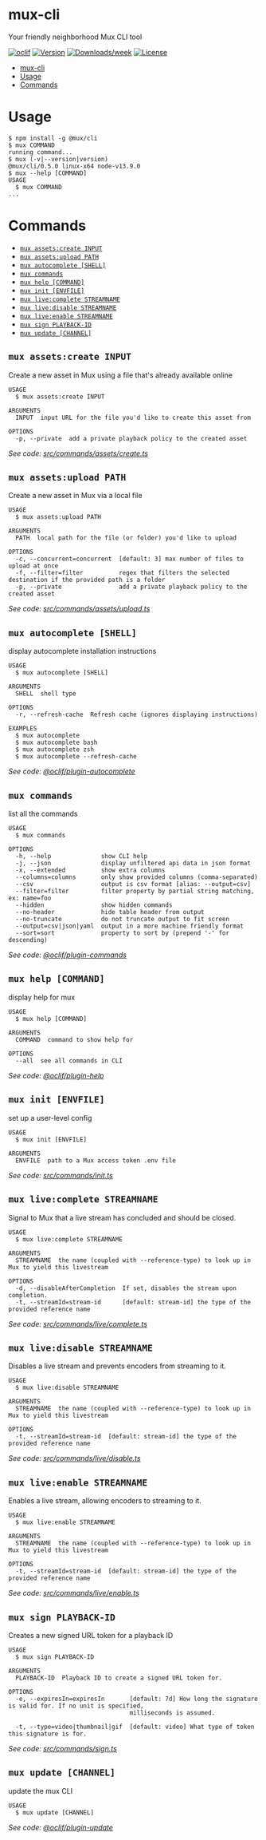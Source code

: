 # mux-cli

Your friendly neighborhood Mux CLI tool

[![oclif](https://img.shields.io/badge/cli-oclif-brightgreen.svg)](https://oclif.io)
[![Version](https://img.shields.io/npm/v/@mux/cli.svg)](https://npmjs.org/package/@mux/cli)
[![Downloads/week](https://img.shields.io/npm/dw/@mux/cli.svg)](https://npmjs.org/package/@mux/cli)
[![License](https://img.shields.io/npm/l/@mux/cli.svg)](https://github.com/muxinc/cli/blob/master/package.json)

<!-- toc -->
* [mux-cli](#mux-cli)
* [Usage](#usage)
* [Commands](#commands)
<!-- tocstop -->

# Usage

<!-- usage -->
```sh-session
$ npm install -g @mux/cli
$ mux COMMAND
running command...
$ mux (-v|--version|version)
@mux/cli/0.5.0 linux-x64 node-v13.9.0
$ mux --help [COMMAND]
USAGE
  $ mux COMMAND
...
```
<!-- usagestop -->

# Commands

<!-- commands -->
* [`mux assets:create INPUT`](#mux-assetscreate-input)
* [`mux assets:upload PATH`](#mux-assetsupload-path)
* [`mux autocomplete [SHELL]`](#mux-autocomplete-shell)
* [`mux commands`](#mux-commands)
* [`mux help [COMMAND]`](#mux-help-command)
* [`mux init [ENVFILE]`](#mux-init-envfile)
* [`mux live:complete STREAMNAME`](#mux-livecomplete-streamname)
* [`mux live:disable STREAMNAME`](#mux-livedisable-streamname)
* [`mux live:enable STREAMNAME`](#mux-liveenable-streamname)
* [`mux sign PLAYBACK-ID`](#mux-sign-playback-id)
* [`mux update [CHANNEL]`](#mux-update-channel)

## `mux assets:create INPUT`

Create a new asset in Mux using a file that's already available online

```
USAGE
  $ mux assets:create INPUT

ARGUMENTS
  INPUT  input URL for the file you'd like to create this asset from

OPTIONS
  -p, --private  add a private playback policy to the created asset
```

_See code: [src/commands/assets/create.ts](https://github.com/muxinc/cli/blob/master/src/commands/assets/create.ts)_

## `mux assets:upload PATH`

Create a new asset in Mux via a local file

```
USAGE
  $ mux assets:upload PATH

ARGUMENTS
  PATH  local path for the file (or folder) you'd like to upload

OPTIONS
  -c, --concurrent=concurrent  [default: 3] max number of files to upload at once
  -f, --filter=filter          regex that filters the selected destination if the provided path is a folder
  -p, --private                add a private playback policy to the created asset
```

_See code: [src/commands/assets/upload.ts](https://github.com/muxinc/cli/blob/master/src/commands/assets/upload.ts)_

## `mux autocomplete [SHELL]`

display autocomplete installation instructions

```
USAGE
  $ mux autocomplete [SHELL]

ARGUMENTS
  SHELL  shell type

OPTIONS
  -r, --refresh-cache  Refresh cache (ignores displaying instructions)

EXAMPLES
  $ mux autocomplete
  $ mux autocomplete bash
  $ mux autocomplete zsh
  $ mux autocomplete --refresh-cache
```

_See code: [@oclif/plugin-autocomplete](https://github.com/oclif/plugin-autocomplete/blob/v0.2.0/src/commands/autocomplete/index.ts)_

## `mux commands`

list all the commands

```
USAGE
  $ mux commands

OPTIONS
  -h, --help              show CLI help
  -j, --json              display unfiltered api data in json format
  -x, --extended          show extra columns
  --columns=columns       only show provided columns (comma-separated)
  --csv                   output is csv format [alias: --output=csv]
  --filter=filter         filter property by partial string matching, ex: name=foo
  --hidden                show hidden commands
  --no-header             hide table header from output
  --no-truncate           do not truncate output to fit screen
  --output=csv|json|yaml  output in a more machine friendly format
  --sort=sort             property to sort by (prepend '-' for descending)
```

_See code: [@oclif/plugin-commands](https://github.com/oclif/plugin-commands/blob/v1.3.0/src/commands/commands.ts)_

## `mux help [COMMAND]`

display help for mux

```
USAGE
  $ mux help [COMMAND]

ARGUMENTS
  COMMAND  command to show help for

OPTIONS
  --all  see all commands in CLI
```

_See code: [@oclif/plugin-help](https://github.com/oclif/plugin-help/blob/v3.2.0/src/commands/help.ts)_

## `mux init [ENVFILE]`

set up a user-level config

```
USAGE
  $ mux init [ENVFILE]

ARGUMENTS
  ENVFILE  path to a Mux access token .env file
```

_See code: [src/commands/init.ts](https://github.com/muxinc/cli/blob/master/src/commands/init.ts)_

## `mux live:complete STREAMNAME`

Signal to Mux that a live stream has concluded and should be closed.

```
USAGE
  $ mux live:complete STREAMNAME

ARGUMENTS
  STREAMNAME  the name (coupled with --reference-type) to look up in Mux to yield this livestream

OPTIONS
  -d, --disableAfterCompletion  If set, disables the stream upon completion.
  -t, --streamId=stream-id      [default: stream-id] the type of the provided reference name
```

_See code: [src/commands/live/complete.ts](https://github.com/muxinc/cli/blob/master/src/commands/live/complete.ts)_

## `mux live:disable STREAMNAME`

Disables a live stream and prevents encoders from streaming to it.

```
USAGE
  $ mux live:disable STREAMNAME

ARGUMENTS
  STREAMNAME  the name (coupled with --reference-type) to look up in Mux to yield this livestream

OPTIONS
  -t, --streamId=stream-id  [default: stream-id] the type of the provided reference name
```

_See code: [src/commands/live/disable.ts](https://github.com/muxinc/cli/blob/master/src/commands/live/disable.ts)_

## `mux live:enable STREAMNAME`

Enables a live stream, allowing encoders to streaming to it.

```
USAGE
  $ mux live:enable STREAMNAME

ARGUMENTS
  STREAMNAME  the name (coupled with --reference-type) to look up in Mux to yield this livestream

OPTIONS
  -t, --streamId=stream-id  [default: stream-id] the type of the provided reference name
```

_See code: [src/commands/live/enable.ts](https://github.com/muxinc/cli/blob/master/src/commands/live/enable.ts)_

## `mux sign PLAYBACK-ID`

Creates a new signed URL token for a playback ID

```
USAGE
  $ mux sign PLAYBACK-ID

ARGUMENTS
  PLAYBACK-ID  Playback ID to create a signed URL token for.

OPTIONS
  -e, --expiresIn=expiresIn       [default: 7d] How long the signature is valid for. If no unit is specified,
                                  milliseconds is assumed.

  -t, --type=video|thumbnail|gif  [default: video] What type of token this signature is for.
```

_See code: [src/commands/sign.ts](https://github.com/muxinc/cli/blob/master/src/commands/sign.ts)_

## `mux update [CHANNEL]`

update the mux CLI

```
USAGE
  $ mux update [CHANNEL]
```

_See code: [@oclif/plugin-update](https://github.com/oclif/plugin-update/blob/v1.3.10/src/commands/update.ts)_
<!-- commandsstop -->
